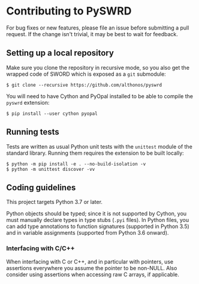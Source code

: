 # Contributing to PySWRD

For bug fixes or new features, please file an issue before submitting a
pull request. If the change isn't trivial, it may be best to wait for
feedback.

## Setting up a local repository

Make sure you clone the repository in recursive mode, so you also get the
wrapped code of SWORD which is exposed as a ``git`` submodule:

```console
$ git clone --recursive https://github.com/althonos/pyswrd
```

You will need to have Cython and PyOpal installed to be able to 
compile the `pyswrd` extension:

```console
$ pip install --user cython pyopal
```

## Running tests

Tests are written as usual Python unit tests with the `unittest` module of
the standard library. Running them requires the extension to be built
locally:

```console
$ python -m pip install -e . --no-build-isolation -v
$ python -m unittest discover -vv
```

## Coding guidelines

This project targets Python 3.7 or later.

Python objects should be typed; since it is not supported by Cython,
you must manually declare types in type stubs (`.pyi` files). In Python
files, you can add type annotations to function signatures (supported in
Python 3.5) and in variable assignments (supported from Python
3.6 onward). 

### Interfacing with C/C++

When interfacing with C or C++, and in particular with pointers, use
assertions everywhere you assume the pointer to be non-NULL. Also consider
using assertions when accessing raw C arrays, if applicable. 

